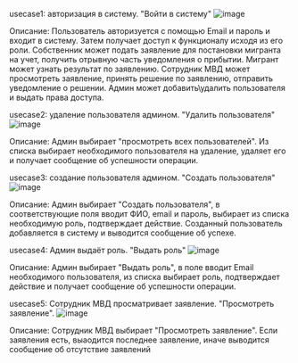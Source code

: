 usecase1: авторизация в систему. "Войти в систему"
![image](https://github.com/user-attachments/assets/4c67a28a-2ad2-4cec-9f2c-0417f17e5e40)

Описание: Пользователь авторизуется с помощью Email и пароль и входит в систему. Затем получает доступ к функционалу исходя из его роли. 
Собственник может подать заявление для постановки мигранта на учет, получить отрывную часть уведомления о прибытии. 
Мигрант может узнать результат по заявлению. 
Сотрудник МВД может просмотреть заявление, принять решение по заявлению, отправить уведомление о решении. 
Админ может добавить\удалить пользователя и выдать права доступа.


usecase2: удаление пользователя админом. "Удалить пользователя"
![image](https://github.com/user-attachments/assets/764b326d-4a71-4302-b447-e43daea5b119)

Описание: Админ выбирает "просмотреть всех пользователей". Из списка выбирает необходимого пользователя на удаление, удаляет его и получает сообщение об успешности операции.

usecase3: создание пользователя админом. "Создать пользователя"
![image](https://github.com/user-attachments/assets/e88f36f2-0cf2-489d-accc-a0a4fc55fc79)

Описание: Админ выбирает "Создать пользователя", в соответствующие поля вводит ФИО, email и пароль, выбирает из списка необходимую роль, подтверждает действие. 
Созданный пользователь добавляется в систему и выводится сообщение об успехе.

usecase4: Админ выдаёт роль. "Выдать роль"
![image](https://github.com/user-attachments/assets/fe4c4ba6-4904-47b7-b34b-9646d9daae02)

Описание: Админ выбирает "Выдать роль", в поле вводит Email необходимого пользователя, из списка выбирает роль, подтверждает действие и получает сообщение об успешности операции.

usecase5: Сотрудник МВД просматривает заявление. "Просмотреть заявление".
![image](https://github.com/user-attachments/assets/d2b7836d-b48d-4a9c-be17-ec0ef406680b)

Описание: Сотрудник МВД выбирает "Просмотреть заявление". Если заявления есть, выаодится последнее заявление, иначе выводится сообщение об отсутствие заявлений
